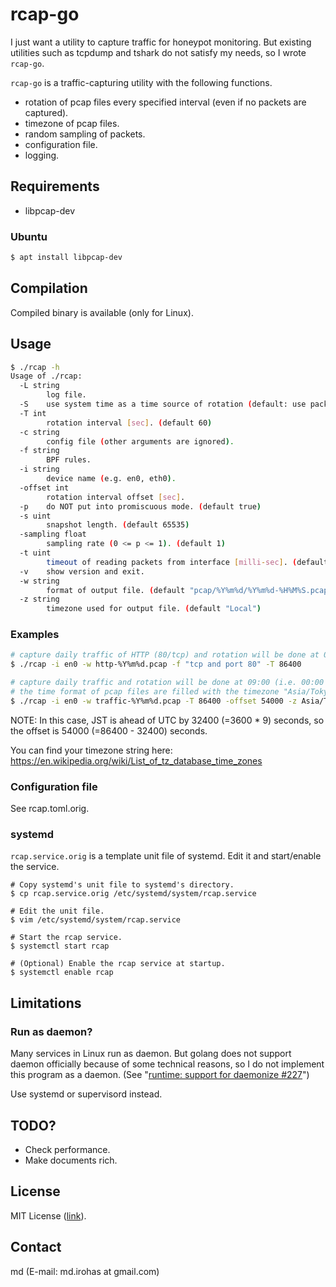 # rcap-go

I just want a utility to capture traffic for honeypot monitoring.
But existing utilities such as tcpdump and tshark do not satisfy my needs, so I
wrote `rcap-go`.

`rcap-go` is a traffic-capturing utility with the following functions.

* rotation of pcap files every specified interval (even if no packets are
  captured).
* timezone of pcap files.
* random sampling of packets.
* configuration file.
* logging.


## Requirements

* libpcap-dev


### Ubuntu

```bash
$ apt install libpcap-dev
```

## Compilation

Compiled binary is available (only for Linux).


## Usage

```bash
$ ./rcap -h
Usage of ./rcap:
  -L string
        log file.
  -S    use system time as a time source of rotation (default: use packet-captured time).
  -T int
        rotation interval [sec]. (default 60)
  -c string
        config file (other arguments are ignored).
  -f string
        BPF rules.
  -i string
        device name (e.g. en0, eth0).
  -offset int
        rotation interval offset [sec].
  -p    do NOT put into promiscuous mode. (default true)
  -s uint
        snapshot length. (default 65535)
  -sampling float
        sampling rate (0 <= p <= 1). (default 1)
  -t uint
        timeout of reading packets from interface [milli-sec]. (default 100)
  -v    show version and exit.
  -w string
        format of output file. (default "pcap/%Y%m%d/%Y%m%d-%H%M%S.pcap")
  -z string
        timezone used for output file. (default "Local")
```


### Examples

```bash
# capture daily traffic of HTTP (80/tcp) and rotation will be done at 00:00 (UTC).
$ ./rcap -i en0 -w http-%Y%m%d.pcap -f "tcp and port 80" -T 86400
```

```bash
# capture daily traffic and rotation will be done at 09:00 (i.e. 00:00 (JST)).
# the time format of pcap files are filled with the timezone "Asia/Tokyo".
$ ./rcap -i en0 -w traffic-%Y%m%d.pcap -T 86400 -offset 54000 -z Asia/Tokyo
```

NOTE:
In this case, JST is ahead of UTC by 32400 (=3600 * 9) seconds, so the offset
is 54000 (=86400 - 32400) seconds.

You can find your timezone string here:
https://en.wikipedia.org/wiki/List_of_tz_database_time_zones


### Configuration file

See rcap.toml.orig.


### systemd

`rcap.service.orig` is a template unit file of systemd.
Edit it and start/enable the service.

```
# Copy systemd's unit file to systemd's directory.
$ cp rcap.service.orig /etc/systemd/system/rcap.service

# Edit the unit file.
$ vim /etc/systemd/system/rcap.service

# Start the rcap service.
$ systemctl start rcap

# (Optional) Enable the rcap service at startup.
$ systemctl enable rcap
```


## Limitations

### Run as daemon?

Many services in Linux run as daemon.
But golang does not support daemon officially because of some technical
reasons, so I do not implement this program as a daemon.
(See "[runtime: support for daemonize #227](https://github.com/golang/go/issues/227)")

Use systemd or supervisord instead.


## TODO?

* Check performance.
* Make documents rich.


## License

MIT License ([link](https://opensource.org/licenses/MIT)).


## Contact

md (E-mail: md.irohas at gmail.com)

